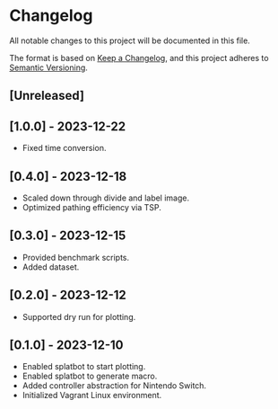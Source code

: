 # Changelog

All notable changes to this project will be documented in this file.

The format is based on [Keep a Changelog](https://keepachangelog.com/en/1.0.0/),
and this project adheres to [Semantic Versioning](https://semver.org/spec/v2.0.0.html).

## [Unreleased]

## [1.0.0] - 2023-12-22
- Fixed time conversion.

## [0.4.0] - 2023-12-18
- Scaled down through divide and label image.
- Optimized pathing efficiency via TSP.

## [0.3.0] - 2023-12-15
- Provided benchmark scripts.
- Added dataset.

## [0.2.0] - 2023-12-12
- Supported dry run for plotting.

## [0.1.0] - 2023-12-10
- Enabled splatbot to start plotting.
- Enabled splatbot to generate macro.
- Added controller abstraction for Nintendo Switch.
- Initialized Vagrant Linux environment.
